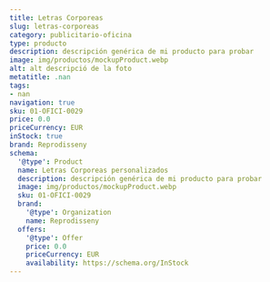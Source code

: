 ```yaml
---
title: Letras Corporeas
slug: letras-corporeas
category: publicitario-oficina
type: producto
description: descripción genérica de mi producto para probar
image: img/productos/mockupProduct.webp
alt: alt descripció de la foto
metatitle: .nan
tags:
- nan
navigation: true
sku: 01-OFICI-0029
price: 0.0
priceCurrency: EUR
inStock: true
brand: Reprodisseny
schema:
  '@type': Product
  name: Letras Corporeas personalizados
  description: descripción genérica de mi producto para probar
  image: img/productos/mockupProduct.webp
  sku: 01-OFICI-0029
  brand:
    '@type': Organization
    name: Reprodisseny
  offers:
    '@type': Offer
    price: 0.0
    priceCurrency: EUR
    availability: https://schema.org/InStock
---
```

